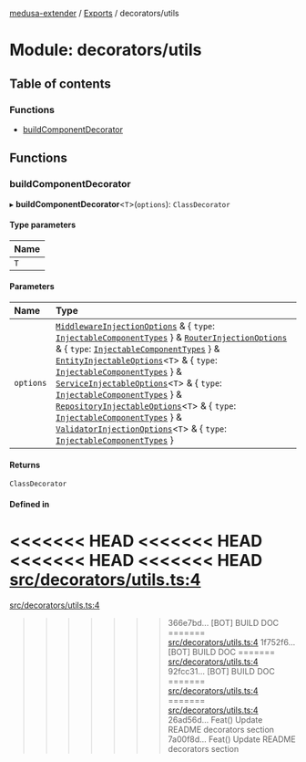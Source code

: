 [medusa-extender](../README.md) / [Exports](../modules.md) / decorators/utils

# Module: decorators/utils

## Table of contents

### Functions

- [buildComponentDecorator](decorators_utils.md#buildcomponentdecorator)

## Functions

### buildComponentDecorator

▸ **buildComponentDecorator**<`T`\>(`options`): `ClassDecorator`

#### Type parameters

| Name |
| :------ |
| `T` |

#### Parameters

| Name | Type |
| :------ | :------ |
| `options` | [`MiddlewareInjectionOptions`](types.md#middlewareinjectionoptions) & { `type`: [`InjectableComponentTypes`](types.md#injectablecomponenttypes)  } & [`RouterInjectionOptions`](types.md#routerinjectionoptions) & { `type`: [`InjectableComponentTypes`](types.md#injectablecomponenttypes)  } & [`EntityInjectableOptions`](types.md#entityinjectableoptions)<`T`\> & { `type`: [`InjectableComponentTypes`](types.md#injectablecomponenttypes)  } & [`ServiceInjectableOptions`](types.md#serviceinjectableoptions)<`T`\> & { `type`: [`InjectableComponentTypes`](types.md#injectablecomponenttypes)  } & [`RepositoryInjectableOptions`](types.md#repositoryinjectableoptions)<`T`\> & { `type`: [`InjectableComponentTypes`](types.md#injectablecomponenttypes)  } & [`ValidatorInjectionOptions`](types.md#validatorinjectionoptions)<`T`\> & { `type`: [`InjectableComponentTypes`](types.md#injectablecomponenttypes)  } |

#### Returns

`ClassDecorator`

#### Defined in

<<<<<<< HEAD
<<<<<<< HEAD
<<<<<<< HEAD
<<<<<<< HEAD
[src/decorators/utils.ts:4](https://github.com/adrien2p/medusa-extender/blob/89f7223/src/decorators/utils.ts#L4)
=======
[src/decorators/utils.ts:4](https://github.com/adrien2p/medusa-extender/blob/23cd201/src/decorators/utils.ts#L4)
>>>>>>> 366e7bd... [BOT] BUILD DOC
=======
[src/decorators/utils.ts:4](https://github.com/adrien2p/medusa-extender/blob/0490090/src/decorators/utils.ts#L4)
>>>>>>> 1f752f6... [BOT] BUILD DOC
=======
[src/decorators/utils.ts:4](https://github.com/adrien2p/medusa-extender/blob/7e89c01/src/decorators/utils.ts#L4)
>>>>>>> 92fcc31... [BOT] BUILD DOC
=======
[src/decorators/utils.ts:4](https://github.com/adrien2p/medusa-extender/blob/7e89c01/src/decorators/utils.ts#L4)
=======
[src/decorators/utils.ts:4](https://github.com/adrien2p/medusa-extender/blob/89f7223/src/decorators/utils.ts#L4)
>>>>>>> 26ad56d... Feat() Update README decorators section
>>>>>>> 7a00f8d... Feat() Update README decorators section

